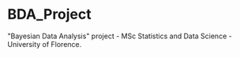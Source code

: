 # BDA_Project
"Bayesian Data Analysis" project - MSc Statistics and Data Science - University of Florence.
